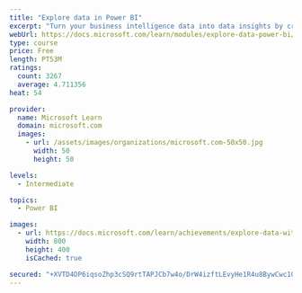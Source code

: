 ```yaml
---
title: "Explore data in Power BI"
excerpt: "Turn your business intelligence data into data insights by creating and configuring Power BI dashboards."
webUrl: https://docs.microsoft.com/learn/modules/explore-data-power-bi/
type: course
price: Free
length: PT53M
ratings:
  count: 3267
  average: 4.711356
heat: 54

provider:
  name: Microsoft Learn
  domain: microsoft.com
  images:
    - url: /assets/images/organizations/microsoft.com-50x50.jpg
      width: 50
      height: 50

levels:
  - Intermediate

topics:
  - Power BI

images:
  - url: https://docs.microsoft.com/learn/achievements/explore-data-with-power-bi-desktop-social.png
    width: 800
    height: 400
    isCached: true

secured: "+XVTD4DP6iqsoZhp3cSQ9rtTAPJCb7w4o/DrW4izftLEvyHe1R4u8BywCwc10auyT8X9JFQVtUb8+G7DGIqfbPcQ+TMbxApmNIFDmqZdaCCBzQrxSeW5YgcX7vuKTyTcxcVdWaCNPtyeAIGpHB7dFm1Ia0ST7knIwXLWYlHL2543wjFi4W7PSbQ11ywqTrBVgE2M+d9ldrUBzgc5ZdXbBEhlnmml4jgd4OMiCPqLShaIPx4+bPmljekuLwKo1u6OZ5UD02QjXYtGW4mLxgDS4+9vzCgXvn1AOHvib+WF7ELi3WdKIpY/wPS6lqPQ1c5lNTxSdXboy1Y0WMqh6V4KDFR60G0vM05zw7tY0MnNtraZcfSZS0MWrfcadBGK47Y4FOX+c3oz0jtlkgXKUcRUnOe3R9qQExPqG0FT9t8bfJ4=;zZNYpNPRL6DLvedrpWLa8w=="
---
```


